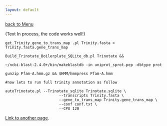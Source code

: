 ```yaml
---
layout: default
---
```


[back to Menu](../)

 (Text In process, the code works well!)


```shell
get_Trinity_gene_to_trans_map .pl Trinity.fasta > Trinity.fasta.gene_trans_map

Build_Trinotate_Boilerplate_SQLite_db.pl Trinotate && 

~/ncbi-blast-2.4.0+/bin/makeblastdb -in uniprot_sprot.pep -dbtype prot 

gunzip Pfam-A.hmm.gz && $HMM/hmmpress Pfam-A.hmm

#now lets to run full trinity annotation as follow

autoTrinotate.pl --Trinotate_sqlite Trinotate.sqlite \
                        --transcripts Trinity.fasta \
                        --gene_to_trans_map Trinity.gene_trans_map \
                        --conf conf.txt \
                        --CPU 120

```

[Link to another page](another-page).


